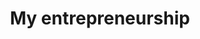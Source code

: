 ---
title: My entrepreneurship
description: Information for entrepreneurs, news, reviews, tips & tricks etc.
featured: true
---